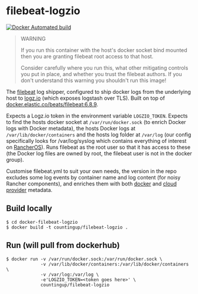 # filebeat-logzio

[![Docker Automated build](https://img.shields.io/docker/build/countingup/filebeat-logzio.svg)](https://hub.docker.com/r/countingup/filebeat-logzio/builds/)

> WARNING
>
> If you run this container with the host's docker socket bind mounted then you are granting filebeat root access to that host.
>
> Consider carefully where you run this, what other mitigating controls you put in place, and whether you trust the filebeat authors. If you don't understand this warning you shouldn't run this image!

The [filebeat](https://www.elastic.co/products/beats/filebeat) log shipper, configured to ship docker logs from the underlying host to [logz.io](https://logz.io) (which exposes logstash over TLS). Built on top of [docker.elastic.co/beats/filebeat:6.8.9](https://www.elastic.co/guide/en/beats/filebeat/6.8/running-on-docker.html).

Expects a Logz.io token in the environment variable `LOGZIO_TOKEN`. Expects to find the hosts docker socket at `/var/run/docker.sock` (to enrich Docker logs with Docker metadata), the hosts Docker logs at `/var/lib/docker/containers` and the hosts log folder at `/var/log` (our config specifically looks for /var/log/syslog which contains everything of interest on [RancherOS](http://rancher.com/rancher-os/)). Runs filebeat as the root user so that it has access to these (the Docker log files are owned by root, the filebeat user is not in the docker group).

Customise filebeat.yml to suit your own needs, the version in the repo excludes some log events by container name and log content (for noisy Rancher components), and enriches them with both [docker](https://www.elastic.co/guide/en/beats/filebeat/6.2/add-docker-metadata.html) and [cloud provider](https://www.elastic.co/guide/en/beats/filebeat/6.2/add-cloud-metadata.html) metadata.

## Build locally

```
$ cd docker-filebeat-logzio
$ docker build -t countingup/filebeat-logzio .
```

## Run (will pull from dockerhub)

```
$ docker run -v /var/run/docker.sock:/var/run/docker.sock \
             -v /var/lib/docker/containers:/var/lib/docker/containers \
             -v /var/log:/var/log \
             -e'LOGZIO_TOKEN=<token goes here>' \
             countingup/filebeat-logzio
```
